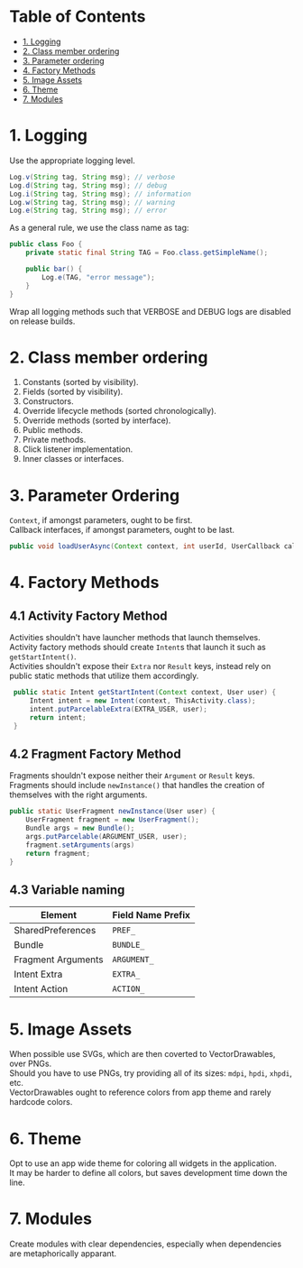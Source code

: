 # Table of Contents  
- [1. Logging](#1-Logging)
- [2. Class member ordering](#2-class-member-ordering)
- [3. Parameter ordering](#3-parameter-ordering)
- [4. Factory Methods](#4-factory-methods)
- [5. Image Assets](#5-image-assets)
- [6. Theme](#6-theme)
- [7. Modules](#7-modules)

# 1. Logging

Use the appropriate logging level.
```java
Log.v(String tag, String msg); // verbose
Log.d(String tag, String msg); // debug
Log.i(String tag, String msg); // information
Log.w(String tag, String msg); // warning
Log.e(String tag, String msg); // error
```

As a general rule, we use the class name as tag:
```java
public class Foo {
    private static final String TAG = Foo.class.getSimpleName();

    public bar() {
        Log.e(TAG, "error message");
    }
}
```

Wrap all logging methods such that VERBOSE and DEBUG logs are disabled on release builds.

# 2. Class member ordering

1. Constants (sorted by visibility).
2. Fields (sorted by visibility).
3. Constructors.
4. Override lifecycle methods (sorted chronologically).
5. Override methods (sorted by interface).
6. Public methods.
7. Private methods.
8. Click listener implementation.
9. Inner classes or interfaces.

# 3. Parameter Ordering

`Context`, if amongst parameters, ought to be first. <br> 
Callback interfaces, if amongst parameters, ought to be last. <br> 
 
 ```java
 public void loadUserAsync(Context context, int userId, UserCallback callback);
 ```

# 4. Factory Methods
## 4.1 Activity Factory Method
Activities shouldn't have launcher methods that launch themselves. <br>
Activity factory methods should create `Intent`s that launch it such as `getStartIntent()`. <br>
Activities shouldn't expose their `Extra` nor `Result` keys, instead rely on public static methods that utilize them accordingly. <br> 

```java
 public static Intent getStartIntent(Context context, User user) {
     Intent intent = new Intent(context, ThisActivity.class);
     intent.putParcelableExtra(EXTRA_USER, user);
     return intent;
 }
``` 

## 4.2 Fragment Factory Method
Fragments shouldn't expose neither their `Argument` or `Result` keys. <br>
Fragments should include `newInstance()` that handles the creation of themselves with the right arguments. <br>

```java
public static UserFragment newInstance(User user) {
    UserFragment fragment = new UserFragment();
    Bundle args = new Bundle();
    args.putParcelable(ARGUMENT_USER, user);
    fragment.setArguments(args)
    return fragment;
}
```

## 4.3 Variable naming

| Element            | Field Name Prefix |
| -----------------  | ----------------- |
| SharedPreferences  | `PREF_`             |
| Bundle             | `BUNDLE_`           |
| Fragment Arguments | `ARGUMENT_`         |
| Intent Extra       | `EXTRA_`            |
| Intent Action      | `ACTION_`           |

# 5. Image Assets

When possible use SVGs, which are then coverted to VectorDrawables, over PNGs. <br>
Should you have to use PNGs, try providing all of its sizes: `mdpi`, `hpdi`, `xhpdi`, etc. <br>
VectorDrawables ought to reference colors from app theme and rarely hardcode colors. <br>

# 6. Theme

Opt to use an app wide theme for coloring all widgets in the application. <br>
It may be harder to define all colors, but saves development time down the line. <br>

# 7. Modules

Create modules with clear dependencies, especially when dependencies are metaphorically apparant.
